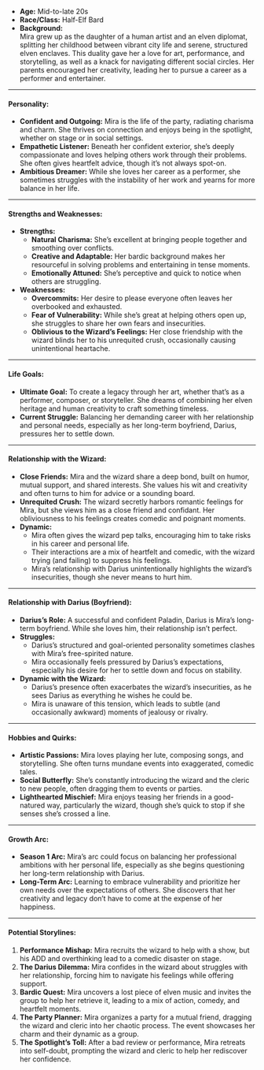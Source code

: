 - **Age:** Mid-to-late 20s
- **Race/Class:** Half-Elf Bard
- **Background:**  
    Mira grew up as the daughter of a human artist and an elven diplomat, splitting her childhood between vibrant city life and serene, structured elven enclaves. This duality gave her a love for art, performance, and storytelling, as well as a knack for navigating different social circles. Her parents encouraged her creativity, leading her to pursue a career as a performer and entertainer.

---

#### **Personality:**

- **Confident and Outgoing:** Mira is the life of the party, radiating charisma and charm. She thrives on connection and enjoys being in the spotlight, whether on stage or in social settings.
- **Empathetic Listener:** Beneath her confident exterior, she’s deeply compassionate and loves helping others work through their problems. She often gives heartfelt advice, though it’s not always spot-on.
- **Ambitious Dreamer:** While she loves her career as a performer, she sometimes struggles with the instability of her work and yearns for more balance in her life.

---

#### **Strengths and Weaknesses:**

- **Strengths:**
    - **Natural Charisma:** She’s excellent at bringing people together and smoothing over conflicts.
    - **Creative and Adaptable:** Her bardic background makes her resourceful in solving problems and entertaining in tense moments.
    - **Emotionally Attuned:** She’s perceptive and quick to notice when others are struggling.
- **Weaknesses:**
    - **Overcommits:** Her desire to please everyone often leaves her overbooked and exhausted.
    - **Fear of Vulnerability:** While she’s great at helping others open up, she struggles to share her own fears and insecurities.
    - **Oblivious to the Wizard’s Feelings:** Her close friendship with the wizard blinds her to his unrequited crush, occasionally causing unintentional heartache.

---

#### **Life Goals:**

- **Ultimate Goal:** To create a legacy through her art, whether that’s as a performer, composer, or storyteller. She dreams of combining her elven heritage and human creativity to craft something timeless.
- **Current Struggle:** Balancing her demanding career with her relationship and personal needs, especially as her long-term boyfriend, Darius, pressures her to settle down.

---

#### **Relationship with the Wizard:**

- **Close Friends:** Mira and the wizard share a deep bond, built on humor, mutual support, and shared interests. She values his wit and creativity and often turns to him for advice or a sounding board.
- **Unrequited Crush:** The wizard secretly harbors romantic feelings for Mira, but she views him as a close friend and confidant. Her obliviousness to his feelings creates comedic and poignant moments.
- **Dynamic:**
    - Mira often gives the wizard pep talks, encouraging him to take risks in his career and personal life.
    - Their interactions are a mix of heartfelt and comedic, with the wizard trying (and failing) to suppress his feelings.
    - Mira’s relationship with Darius unintentionally highlights the wizard’s insecurities, though she never means to hurt him.

---

#### **Relationship with Darius (Boyfriend):**

- **Darius’s Role:** A successful and confident Paladin, Darius is Mira’s long-term boyfriend. While she loves him, their relationship isn’t perfect.
- **Struggles:**
    - Darius’s structured and goal-oriented personality sometimes clashes with Mira’s free-spirited nature.
    - Mira occasionally feels pressured by Darius’s expectations, especially his desire for her to settle down and focus on stability.
- **Dynamic with the Wizard:**
    - Darius’s presence often exacerbates the wizard’s insecurities, as he sees Darius as everything he wishes he could be.
    - Mira is unaware of this tension, which leads to subtle (and occasionally awkward) moments of jealousy or rivalry.

---

#### **Hobbies and Quirks:**

- **Artistic Passions:** Mira loves playing her lute, composing songs, and storytelling. She often turns mundane events into exaggerated, comedic tales.
- **Social Butterfly:** She’s constantly introducing the wizard and the cleric to new people, often dragging them to events or parties.
- **Lighthearted Mischief:** Mira enjoys teasing her friends in a good-natured way, particularly the wizard, though she’s quick to stop if she senses she’s crossed a line.

---

#### **Growth Arc:**

- **Season 1 Arc:** Mira’s arc could focus on balancing her professional ambitions with her personal life, especially as she begins questioning her long-term relationship with Darius.
- **Long-Term Arc:** Learning to embrace vulnerability and prioritize her own needs over the expectations of others. She discovers that her creativity and legacy don’t have to come at the expense of her happiness.

---

#### **Potential Storylines:**

1. **Performance Mishap:** Mira recruits the wizard to help with a show, but his ADD and overthinking lead to a comedic disaster on stage.
2. **The Darius Dilemma:** Mira confides in the wizard about struggles with her relationship, forcing him to navigate his feelings while offering support.
3. **Bardic Quest:** Mira uncovers a lost piece of elven music and invites the group to help her retrieve it, leading to a mix of action, comedy, and heartfelt moments.
4. **The Party Planner:** Mira organizes a party for a mutual friend, dragging the wizard and cleric into her chaotic process. The event showcases her charm and their dynamic as a group.
5. **The Spotlight’s Toll:** After a bad review or performance, Mira retreats into self-doubt, prompting the wizard and cleric to help her rediscover her confidence.
